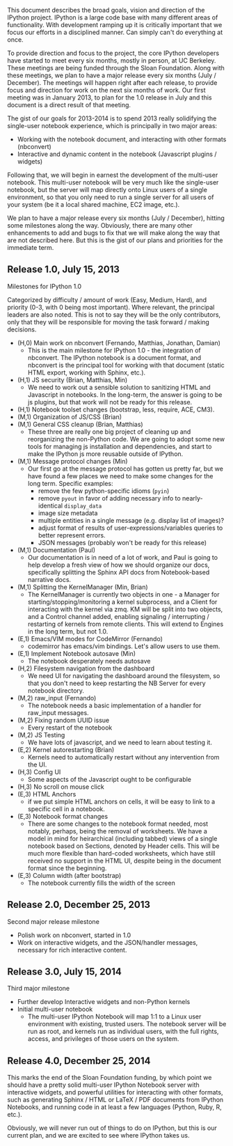 This document describes the broad goals, vision and direction of the IPython project.  IPython
is a large code base with many different areas of functionality. With development ramping up
it is critically important that we focus our efforts in a disciplined manner. Can simply can't do 
everything at once.

To provide direction and focus to the project, the core IPython developers have started to meet
every six months, mostly in person, at UC Berkeley. These meetings are being funded through the
Sloan Foundation. Along with these meetings, we plan to have a major release every six months (July / December).  The meetings will happen right after each release, to provide focus and direction
for work on the next six months of work. Our first meeting was in January 2013, to plan for the 
1.0 release in July and this document is a direct result of that meeting. 

The gist of our goals for 2013-2014 is to spend 2013 really solidifying
the single-user notebook experience, which is principally in two
major areas:

- Working with the notebook document, and interacting with other formats (nbconvert)
- Interactive and dynamic content in the notebook (Javascript plugins / widgets)

Following that, we will begin in earnest the development
of the multi-user notebook.  This multi-user notebook will
be very much like the single-user notebook,
but the server will map directly onto Linux users of a single
environment, so that you only need to run a single server
for all users of your system (be it a local shared machine, EC2 image, etc.).

We plan to have a major release every six months (July / December),
hitting some milestones along the way.
Obviously, there are many other enhancements to add and bugs to fix
that we will make along the way that are not described here.
But this is the gist of our plans and priorities for the immediate term.

## Release 1.0, July 15, 2013

Milestones for IPython 1.0

Categorized by difficulty / amount of work (Easy, Medium, Hard),
and priority (0-3, with 0 being most important).
Where relevant, the principal leaders are also noted.
This is not to say they will be the only contributors,
only that they will be responsible for moving the task forward / making decisions.

- (H,0) Main work on nbconvert (Fernando, Matthias, Jonathan, Damian)
  - This is the main milestone for IPython 1.0 - the integration of nbconvert.
    The IPython notebook is a document format, and nbconvert is the principal
    tool for working with that document (static HTML export, working with Sphinx, etc.).
- (H,1) JS security (Brian, Matthias, Min)
  - We need to work out a sensible solution to sanitizing HTML and Javascript
    in notebooks.  In the long-term, the answer is going to be js plugins,
    but that work will not be ready for this release.
- (H,1) Notebook toolset changes (bootstrap, less, require, ACE, CM3).
- (M,1) Organization of JS/CSS (Brian)
- (M,1) General CSS cleanup (Brian, Matthias)
  - These three are really one big project of cleaning up and reorganizing
    the non-Python code.  We are going to adopt some new tools
    for managing js installation and dependencies,
    and start to make the IPython js more reusable outside of IPython.
- (M,1) Message protocol changes (Min)
  - Our first go at the message protocol has gotten us pretty far,
    but we have found a few places we need to make some changes
    for the long term.
    Specific examples:
      - remove the few python-specific idioms (`pyin`)
      - remove `pyout` in favor of adding necessary info to nearly-identical `display_data`
      - image size metadata
      - multiple entities in a single message (e.g. display list of images)?
      - adjust format of results of user-expressions/variables queries to better represent errors.
      - JSON messages (probably won't be ready for this release)
- (M,1) Documentation (Paul)
  - Our documentation is in need of a lot of work,
    and Paul is going to help develop a fresh view of how we should
    organize our docs, specifically splitting the Sphinx API docs
    from Notebook-based narrative docs.
- (M,1) Splitting the KernelManager (Min, Brian)
  - The KernelManager is currently two objects in one - a Manager for starting/stopping/monitoring
    a kernel subprocess, and a Client for interacting with the kernel via zmq.
    KM will be split into two objects, and a Control channel added, enabling
    signaling / interrupting / restarting of kernels from remote clients.
    This will extend to Engines in the long term, but not 1.0.
- (E,1) Emacs/VIM modes for CodeMirror (Fernando)
  - codemirror has emacs/vim bindings. Let's allow users to use them.
- (E,1) Implement Notebook autosave (Min)
  - The notebook desperately needs autosave
- (H,2) Filesystem navigation from the dashboard
  - We need UI for navigating the dashboard around the filesystem,
    so that you don't need to keep restarting the NB Server for every notebook directory.
- (M,2) raw_input (Fernando)
  - The notebook needs a basic implementation of a handler for raw_input messages.
- (M,2) Fixing random UUID issue
  - Every restart of the notebook
- (M,2) JS Testing
  - We have lots of javascript, and we need to learn about testing it.
- (E,2) Kernel autorestarting (Brian)
  - Kernels need to automatically restart without any intervention from the UI.
- (H,3) Config UI
  - Some aspects of the Javascript ought to be configurable
- (H,3) No scroll on mouse click
- (E,3) HTML Anchors
  - if we put simple HTML anchors on cells,
    it will be easy to link to a specific cell in a notebook.
- (E,3) Notebook format changes
  - There are some changes to the notebook format needed,
    most notably, perhaps, being the removal of worksheets.
    We have a model in mind for heirarchical (including tabbed)
    views of a single notebook based on Sections,
    denoted by Header cells.
    This will be much more flexible than hard-coded worksheets,
    which have still received no support in the HTML UI,
    despite being in the document format since the beginning.
- (E,3) Column width (after bootstrap)
  - The notebook currently fills the width of the screen


## Release 2.0, December 25, 2013

Second major release milestone

- Polish work on nbconvert, started in 1.0
- Work on interactive widgets, and the JSON/handler messages,
  necessary for rich interactive content.

## Release 3.0, July 15, 2014

Third major milestone

- Further develop Interactive widgets and non-Python kernels
- Initial multi-user notebook
  - The multi-user IPython Notebook will map 1:1 to a Linux user environment
    with existing, trusted users.
    The notebook server will be run as root,
    and kernels run as individual users,
    with the full rights, access, and privileges of those users on the system.


## Release 4.0, December 25, 2014

This marks the end of the Sloan Foundation funding,
by which point we should have a pretty solid multi-user
IPython Notebook server with interactive widgets,
and powerful utilities for interacting with other formats,
such as generating Sphinx / HTML or LaTeX / PDF documents
from IPython Notebooks, and running code in
at least a few languages (Python, Ruby, R, etc.).

Obviously, we will never run out of things to do on IPython,
but this is our current plan,
and we are excited to see where IPython takes us.